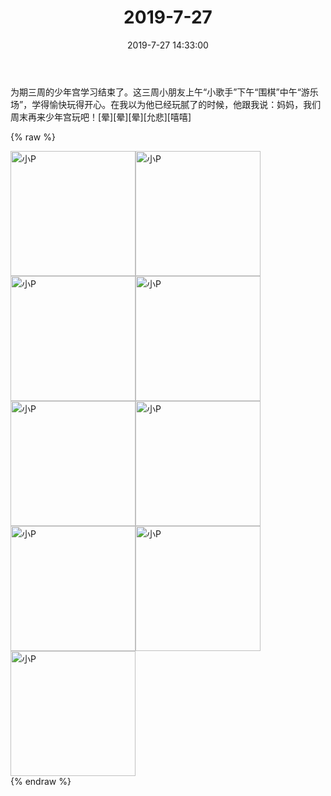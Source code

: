﻿---
title: "2019-7-27"
date: 2019-7-27 14:33:00
tags: 文字
categories: 妈妈
---
为期三周的少年宫学习结束了。这三周小朋友上午“小歌手”下午“围棋”中午“游乐场”，学得愉快玩得开心。在我以为他已经玩腻了的时候，他跟我说：妈妈，我们周末再来少年宫玩吧！[晕][晕][晕][允悲][嘻嘻]

{% raw %}
<div style="width:500 px">
<div style="float:left; width:100 px"><img src="/images/WeChat Image_20200211193520.jpg" width="200" alt="小P"></div>
<div style="float:left; width:100 px"><img src="/images/WeChat Image_20200211193530.jpg" width="200" alt="小P"></div>
<div style="float:left; width:100 px"><img src="/images/WeChat Image_20200211193540.jpg" width="200" alt="小P"></div>
<div style="float:left; width:100 px"><img src="/images/WeChat Image_20200211193550.jpg" width="200" alt="小P"></div>
<div style="float:left; width:100 px"><img src="/images/WeChat Image_20200211193559.jpg" width="200" alt="小P"></div>
<div style="float:left; width:100 px"><img src="/images/WeChat Image_20200211193611.jpg" width="200" alt="小P"></div>
<div style="float:left; width:100 px"><img src="/images/WeChat Image_20200211193621.jpg" width="200" alt="小P"></div>
<div style="float:left; width:100 px"><img src="/images/WeChat Image_20200211193631.jpg" width="200" alt="小P"></div>
<div style="float:left; width:100 px"><img src="/images/WeChat Image_20200211193641.jpg" width="200" alt="小P"></div>
<div style="clear:both"></div>
</div>
{% endraw %}